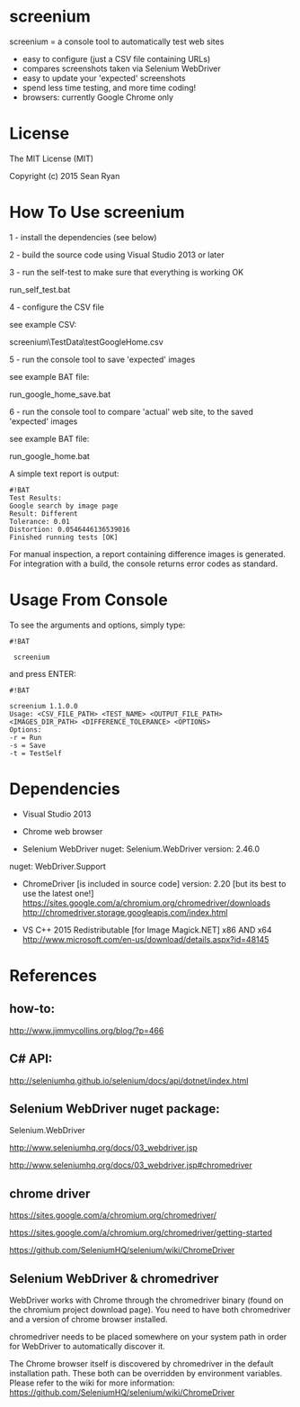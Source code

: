 screenium
=========

screenium = a console tool to automatically test web sites

- easy to configure (just a CSV file containing URLs) 
- compares screenshots taken via Selenium WebDriver
- easy to update your 'expected' screenshots
- spend less time testing, and more time coding!
- browsers: currently Google Chrome only

License
=======
The MIT License (MIT)

Copyright (c) 2015 Sean Ryan

How To Use screenium
====================
1 - install the dependencies (see below)

2 - build the source code using Visual Studio 2013 or later

3 - run the self-test to make sure that everything is working OK

run_self_test.bat

4 - configure the CSV file

see example CSV: 

screenium\TestData\testGoogleHome.csv

5 - run the console tool to save 'expected' images

see example BAT file:

run_google_home_save.bat

6 - run the console tool to compare 'actual' web site, to the saved 'expected' images

see example BAT file: 

run_google_home.bat

A simple text report is output:

```
#!BAT
Test Results:
Google search by image page
Result: Different
Tolerance: 0.01
Distortion: 0.0546446136539016
Finished running tests [OK]
```

For manual inspection, a report containing difference images is generated.
For integration with a build, the console returns error codes as standard.

Usage From Console
==================
To see the arguments and options, simply type:


```
#!BAT

 screenium
```

 and press ENTER:
 

```
#!BAT

screenium 1.1.0.0
Usage: <CSV_FILE_PATH> <TEST_NAME> <OUTPUT_FILE_PATH> <IMAGES_DIR_PATH> <DIFFERENCE_TOLERANCE> <OPTIONS>
Options:
-r = Run
-s = Save
-t = TestSelf
```


Dependencies
============
- Visual Studio 2013
- Chrome web browser

- Selenium WebDriver
nuget: Selenium.WebDriver
version: 2.46.0

nuget: WebDriver.Support

- ChromeDriver [is included in source code]
version: 2.20 [but its best to use the latest one!]
https://sites.google.com/a/chromium.org/chromedriver/downloads
http://chromedriver.storage.googleapis.com/index.html

- VS C++ 2015 Redistributable [for Image Magick.NET]
x86 AND x64
http://www.microsoft.com/en-us/download/details.aspx?id=48145

References
==========

how-to:
-------
http://www.jimmycollins.org/blog/?p=466

C# API:
-------
http://seleniumhq.github.io/selenium/docs/api/dotnet/index.html

Selenium WebDriver nuget package:
---------------------------------
Selenium.WebDriver

http://www.seleniumhq.org/docs/03_webdriver.jsp

http://www.seleniumhq.org/docs/03_webdriver.jsp#chromedriver 
 
chrome driver
-------------
https://sites.google.com/a/chromium.org/chromedriver/

https://sites.google.com/a/chromium.org/chromedriver/getting-started

https://github.com/SeleniumHQ/selenium/wiki/ChromeDriver

Selenium WebDriver & chromedriver
---------------------------------
WebDriver works with Chrome through the chromedriver binary (found on the chromium project download page). You need to have both chromedriver and a version of chrome browser installed.

chromedriver needs to be placed somewhere on your system path in order for WebDriver to automatically discover it.

The Chrome browser itself is discovered by chromedriver in the default installation path.
These both can be overridden by environment variables. 
Please refer to the wiki for more information:
https://github.com/SeleniumHQ/selenium/wiki/ChromeDriver